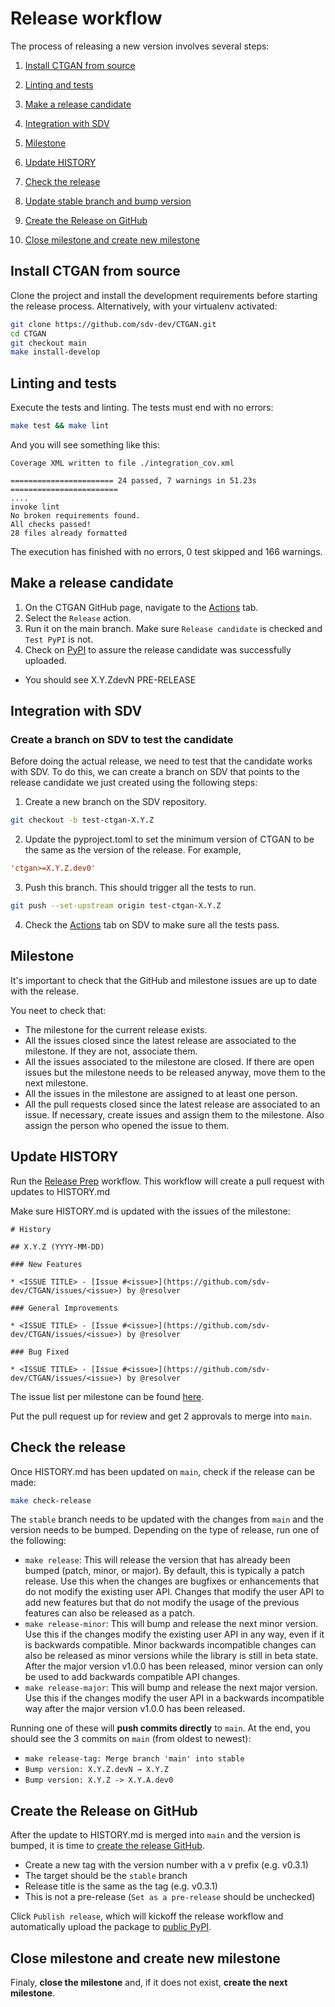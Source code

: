 # Release workflow

The process of releasing a new version involves several steps:

1. [Install CTGAN from source](#install-ctgan-from-source)

2. [Linting and tests](#linting-and-tests)

3. [Make a release candidate](#make-a-release-candidate)

4. [Integration with SDV](#integration-with-sdv)

5. [Milestone](#milestone)

6. [Update HISTORY](#update-history)

7. [Check the release](#check-the-release)

8. [Update stable branch and bump version](#update-stable-branch-and-bump-version)

9. [Create the Release on GitHub](#create-the-release-on-github)

10. [Close milestone and create new milestone](#close-milestone-and-create-new-milestone)

## Install CTGAN from source

Clone the project and install the development requirements before starting the release process. Alternatively, with your virtualenv activated:

```bash
git clone https://github.com/sdv-dev/CTGAN.git
cd CTGAN
git checkout main
make install-develop
```

## Linting and tests

Execute the tests and linting. The tests must end with no errors:

```bash
make test && make lint
```

And you will see something like this:

```
Coverage XML written to file ./integration_cov.xml

======================= 24 passed, 7 warnings in 51.23s ========================
....
invoke lint
No broken requirements found.
All checks passed!
28 files already formatted
```

The execution has finished with no errors, 0 test skipped and 166 warnings.

## Make a release candidate

1. On the CTGAN GitHub page, navigate to the [Actions][actions] tab.
2. Select the `Release` action.
3. Run it on the main branch. Make sure `Release candidate` is checked and `Test PyPI` is not.
4. Check on [PyPI][ctgan-pypi] to assure the release candidate was successfully uploaded.
  - You should see X.Y.ZdevN PRE-RELEASE

[actions]: https://github.com/sdv-dev/CTGAN/actions
[ctgan-pypi]: https://pypi.org/project/CTGAN/#history

## Integration with SDV

### Create a branch on SDV to test the candidate

Before doing the actual release, we need to test that the candidate works with SDV. To do this, we can create a branch on SDV that points to the release candidate we just created using the following steps:

1. Create a new branch on the SDV repository.

```bash
git checkout -b test-ctgan-X.Y.Z
```

2. Update the pyproject.toml to set the minimum version of CTGAN to be the same as the version of the release. For example,

```toml
'ctgan>=X.Y.Z.dev0'
```

3. Push this branch. This should trigger all the tests to run.

```bash
git push --set-upstream origin test-ctgan-X.Y.Z
```

4. Check the [Actions][sdv-actions] tab on SDV to make sure all the tests pass.

[sdv-actions]: https://github.com/sdv-dev/SDV/actions

## Milestone

It's important to check that the GitHub and milestone issues are up to date with the release.

You neet to check that:

- The milestone for the current release exists.
- All the issues closed since the latest release are associated to the milestone. If they are not, associate them.
- All the issues associated to the milestone are closed. If there are open issues but the milestone needs to
  be released anyway, move them to the next milestone.
- All the issues in the milestone are assigned to at least one person.
- All the pull requests closed since the latest release are associated to an issue. If necessary, create issues
  and assign them to the milestone. Also assign the person who opened the issue to them.

## Update HISTORY
Run the [Release Prep](https://github.com/sdv-dev/CTGAN/actions/workflows/prepare_release.yml) workflow. This workflow will create a pull request with updates to HISTORY.md

Make sure HISTORY.md is updated with the issues of the milestone:

```
# History

## X.Y.Z (YYYY-MM-DD)

### New Features

* <ISSUE TITLE> - [Issue #<issue>](https://github.com/sdv-dev/CTGAN/issues/<issue>) by @resolver

### General Improvements

* <ISSUE TITLE> - [Issue #<issue>](https://github.com/sdv-dev/CTGAN/issues/<issue>) by @resolver

### Bug Fixed

* <ISSUE TITLE> - [Issue #<issue>](https://github.com/sdv-dev/CTGAN/issues/<issue>) by @resolver
```

The issue list per milestone can be found [here][milestones].

[milestones]: https://github.com/sdv-dev/CTGAN/milestones

Put the pull request up for review and get 2 approvals to merge into `main`.

## Check the release
Once HISTORY.md has been updated on `main`, check if the release can be made:

```bash
make check-release
```

The `stable` branch needs to be updated with the changes from `main` and the version needs to be bumped.
Depending on the type of release, run one of the following:

* `make release`: This will release the version that has already been bumped (patch, minor, or major). By default, this is typically a patch release. Use this when the changes are bugfixes or enhancements that do not modify the existing user API. Changes that modify the user API to add new features but that do not modify the usage of the previous features can also be released as a patch.
* `make release-minor`: This will bump and release the next minor version. Use this if the changes modify the existing user API in any way, even if it is backwards compatible. Minor backwards incompatible changes can also be released as minor versions while the library is still in beta state. After the major version v1.0.0 has been released, minor version can only be used to add backwards compatible API changes.
* `make release-major`: This will bump and release the next major version. Use this if the changes modify the user API in a backwards incompatible way after the major version v1.0.0 has been released.

Running one of these will **push commits directly** to `main`.
At the end, you should see the 3 commits on `main` (from oldest to newest):
- `make release-tag: Merge branch 'main' into stable`
- `Bump version: X.Y.Z.devN → X.Y.Z`
- `Bump version: X.Y.Z -> X.Y.A.dev0`

## Create the Release on GitHub

After the update to HISTORY.md is merged into `main` and the version is bumped, it is time to [create the release GitHub](https://github.com/sdv-dev/CTGAN/releases/new).
- Create a new tag with the version number with a v prefix (e.g. v0.3.1)
- The target should be the `stable` branch
- Release title is the same as the tag (e.g. v0.3.1)
- This is not a pre-release (`Set as a pre-release` should be unchecked)

Click `Publish release`, which will kickoff the release workflow and automatically upload the package to [public PyPI](https://pypi.org/project/ctgan/).

## Close milestone and create new milestone

Finaly, **close the milestone** and, if it does not exist, **create the next milestone**.

